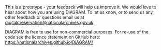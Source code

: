 This is a prototype - your feedback will help us improve it.
We would love to hear about how you are using DiAGRAM. To let us know, or to send us any other feedback or questions email us at <a href="mailto:digitalpreservation@nationalarchives.gov.uk?subject=DiAGRAM%20Feedback" target="_blank">digitalpreservation@nationalarchives.gov.uk.</a></span>

<span>DiAGRAM is free to use for non-commercial purposes. For re-use of the code see the licence statement on GitHub here: <a href="https://nationalarchives.github.io/DiAGRAM/" target="_blank">https://nationalarchives.github.io/DiAGRAM/ </a></span>
